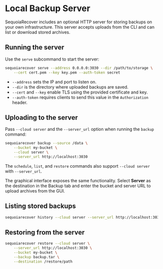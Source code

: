 # Local Backup Server

SequoiaRecover includes an optional HTTP server for storing backups on your own infrastructure. This server accepts uploads from the CLI and can list or download stored archives.

## Running the server

Use the `serve` subcommand to start the server:

```bash
sequoiarecover serve --address 0.0.0.0:3030 --dir /path/to/storage \
    --cert cert.pem --key key.pem --auth-token secret
```

- `--address` sets the IP and port to listen on.
- `--dir` is the directory where uploaded backups are saved.
- `--cert` and `--key` enable TLS using the provided certificate and key.
- `--auth-token` requires clients to send this value in the `Authorization` header.

## Uploading to the server

Pass `--cloud server` and the `--server_url` option when running the `backup` command:

```bash
sequoiarecover backup --source /data \
    --bucket my-bucket \
    --cloud server \
    --server_url http://localhost:3030
```

The `schedule`, `list`, and `restore` commands also support `--cloud server` with `--server_url`.

The graphical interface exposes the same functionality. Select **Server** as the
destination in the Backup tab and enter the bucket and server URL to upload
archives from the GUI.

## Listing stored backups

```bash
sequoiarecover history --cloud server --server_url http://localhost:3030 --bucket my-bucket
```

## Restoring from the server

```bash
sequoiarecover restore --cloud server \
    --server_url http://localhost:3030 \
    --bucket my-bucket \
    --backup backup.tar \
    --destination /restore/path
```
